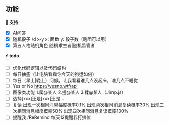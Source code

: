 ## 功能
**🚀 支持**   
* [x] AI问答
* [x] 随机骰子 /d x-y x: 面数 y: 骰子数（跑团可以用）
* [x] 第五人格随机角色 随机求生者|随机监管者

**⚡ todo**
* [ ] 优化代码逻辑以及代码结构
* [ ] 每日抽签（让电脑看看你今天的狗运如何）
* [ ] 每日（早上|晚上）问候，让我看看谁几点没起床，谁几点不睡觉
* [ ] Yes or No https://yesno.wtf/api
* [ ] 图像类功能 1.爬@某人 2.搓@某人 3.揉@某人（Jimp.js）
* [ ] 选择[xxx]还是[xxx]还是...
* [ ] 复读 出现一次相同消息幅度概率0.1% 出现两次相同消息复读概率30% 出现三次相同消息幅度概率50% 出现四次相同消息复读概率100%
* [ ] 提醒我 /ReRemind 每天12提醒我打排位

